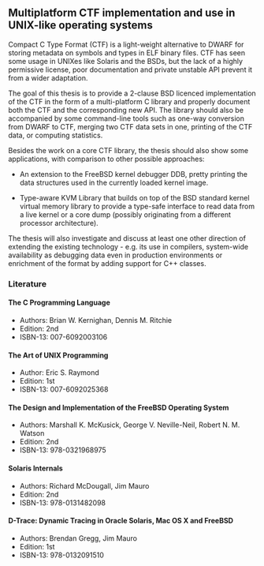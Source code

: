 Multiplatform CTF implementation and use in UNIX-like operating systems
-----------------------------------------------------------------------

Compact C Type Format (CTF) is a light-weight alternative to DWARF for
storing metadata on symbols and types in ELF binary files.  CTF has seen
some usage in UNIXes like Solaris and the BSDs, but the lack of a highly
permissive license, poor documentation and private unstable API prevent
it from a wider adaptation.

The goal of this thesis is to provide a 2-clause BSD licenced implementation of
the CTF in the form of a multi-platform C library
and properly document both the CTF and the corresponding new API.
The library should also be accompanied by some command-line tools such as
one-way conversion from DWARF to CTF, merging two CTF data sets in one,
printing of the CTF data, or computing statistics.

Besides the work on a core CTF library, the thesis should also show some
applications, with comparison to other possible approaches:

  * An extension to the FreeBSD kernel debugger DDB, pretty printing
    the data structures used in the currently loaded kernel image.

  * Type-aware KVM Library that builds on top of the BSD standard
    kernel virtual memory library to provide a type-safe interface to read data
    from a live kernel or a core dump (possibly originating from a different
    processor architecture).

The thesis will also investigate and discuss at least one other
direction of extending the existing technology - e.g. its use in compilers, system-wide
availability as debugging data even in production environments or enrichment of
the format by adding support for C++ classes.

### Literature
#### The C Programming Language
* Authors: Brian W. Kernighan, Dennis M. Ritchie
* Edition: 2nd
* ISBN-13: 007-6092003106

#### The Art of UNIX Programming
* Author: Eric S. Raymond
* Edition: 1st
* ISBN-13: 007-6092025368

#### The Design and Implementation of the FreeBSD Operating System
* Authors: Marshall K. McKusick, George V. Neville-Neil, Robert N. M. Watson  
* Edition: 2nd
* ISBN-13: 978-0321968975

#### Solaris Internals
* Authors: Richard McDougall, Jim Mauro
* Edition: 2nd
* ISBN-13: 978-0131482098

#### D-Trace: Dynamic Tracing in Oracle Solaris, Mac OS X and FreeBSD
* Authors: Brendan Gregg, Jim Mauro
* Edition: 1st
* ISBN-13: 978-0132091510

